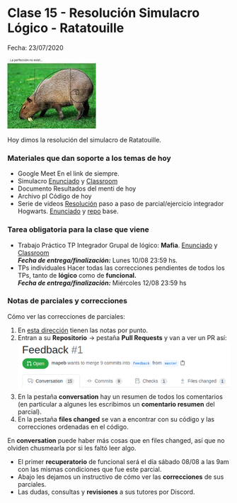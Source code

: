 # Clase 15 - Resolución Simulacro Lógico - Ratatouille

Fecha: 23/07/2020

![perfeccion.jpeg](./assets/perfeccion.jpeg)

Hoy dimos la resolución del simulacro de Ratatouille.

### Materiales que dan soporte a los temas de hoy

* Google Meet  En el link de siempre.
* Simulacro [Enunciado](https://docs.google.com/document/d/14Yl1bvRpTeZSMc6ZW2JFEo8wsn7WTVQTBqUhiDwbYw0/edit?usp=sharing) y [Classroom](https://classroom.github.com/a/H5WQlUbT)
* Documento Resultados del menti de hoy
* Archivo pl	Código de hoy
* Serie de videos [Resolución](https://youtu.be/FysNBkzJQ8o) paso a paso de parcial/ejercicio integrador Hogwarts. [Enunciado](https://docs.google.com/document/d/e/2PACX-1vR9SBhz2J3lmqcMXOBs1BzSt7N1YWPoIuubAmQxPIOcnbn5Ow9REYt4NXQzOwXXiUaEQ4hfHNEt3_C7/pub) y [repo](https://github.com/pdep-mit/practica-logico-casas-de-hogwarts) base.

### Tarea obligatoria para la clase que viene 

* Trabajo Práctico 	TP Integrador Grupal de lógico: **Mafia**. [Enunciado](https://docs.google.com/document/d/1brkOu4GNBPd7PoBJWWmmXV0r9ie-PWl11B7903MEBo0)  y [Classroom](https://classroom.github.com/g/fYX8lZor)  
***Fecha de entrega/finalización:*** Lunes 10/08 23:59 hs.
* TPs individuales	Hacer todas las correcciones pendientes de todos
los TPs, tanto de **lógico** como de **funcional.**  
***Fecha de entrega/finalización:*** Miércoles 12/08 23:59 hs


### Notas de parciales y correcciones

Cómo ver las correcciones de parciales:

1. En [esta dirección](https://docs.google.com/spreadsheets/d/1bXwWRbpdxYZ1KEYwwrHcFFZwDzNFDlw4u6273qvYvPk/edit#gid=0) tienen las notas por punto.
2. Entran a su **Repositorio** -> pestaña **Pull Requests** y van a ver un PR así:
![feedbackparcial.png](./assets/feedbackparcial.png)
3. En la pestaña **conversation** hay un resumen de todos los comentarios (en particular a algunes les escribimos un **comentario resumen** del parcial).
4. En la pestaña **files changed** se van a encontrar con su código y las correcciones ordenadas en el código.

En **conversation** puede haber más cosas que en files changed, así que no olviden chusmearla por si les faltó leer algo.

- El primer **recuperatorio** de funcional será el día sábado 08/08 a las 9am con las mismas condiciones que fue este parcial.
- Abajo les dejamos un instructivo de cómo ver las **correcciones** de sus parciales.
- Las dudas, consultas y **revisiones** a sus tutores por Discord.
